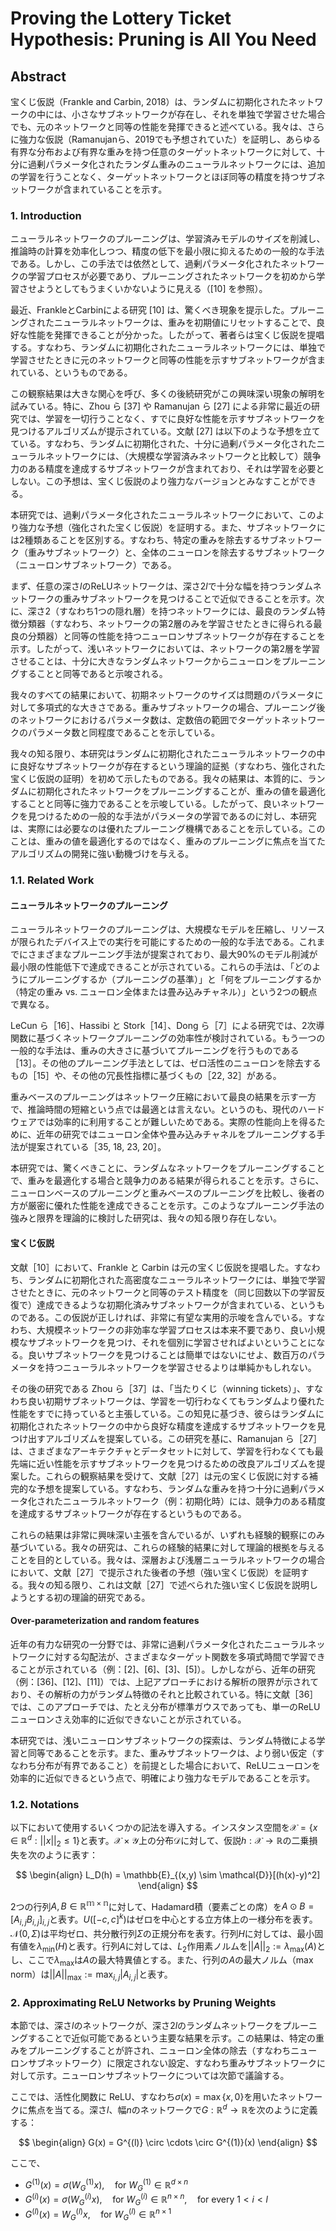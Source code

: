 # Proving the Lottery Ticket Hypothesis: Pruning is All You Need

## Abstract
宝くじ仮説（Frankle and Carbin, 2018）は、ランダムに初期化されたネットワークの中には、小さなサブネットワークが存在し、それを単独で学習させた場合でも、元のネットワークと同等の性能を発揮できると述べている。我々は、さらに強力な仮説（Ramanujanら、2019でも予想されていた）を証明し、あらゆる有界な分布および有界な重みを持つ任意のターゲットネットワークに対して、十分に過剰パラメータ化されたランダム重みのニューラルネットワークには、追加の学習を行うことなく、ターゲットネットワークとほぼ同等の精度を持つサブネットワークが含まれていることを示す。

### 1. Introduction
ニューラルネットワークのプルーニングは、学習済みモデルのサイズを削減し、推論時の計算を効率化しつつ、精度の低下を最小限に抑えるための一般的な手法である。しかし、この手法では依然として、過剰パラメータ化されたネットワークの学習プロセスが必要であり、プルーニングされたネットワークを初めから学習させようとしてもうまくいかないように見える（[10] を参照）。

最近、FrankleとCarbinによる研究 [10] は、驚くべき現象を提示した。プルーニングされたニューラルネットワークは、重みを初期値にリセットすることで、良好な性能を発揮できることが分かった。したがって、著者らは宝くじ仮説を提唱する。すなわち、ランダムに初期化されたニューラルネットワークには、単独で学習させたときに元のネットワークと同等の性能を示すサブネットワークが含まれている、というものである。

この観察結果は大きな関心を呼び、多くの後続研究がこの興味深い現象の解明を試みている。特に、Zhou ら [37] や Ramanujan ら [27] による非常に最近の研究では、学習を一切行うことなく、すでに良好な性能を示すサブネットワークを見つけるアルゴリズムが提示されている。文献 [27] は以下のような予想を立てている。すなわち、ランダムに初期化された、十分に過剰パラメータ化されたニューラルネットワークには、（大規模な学習済みネットワークと比較して）競争力のある精度を達成するサブネットワークが含まれており、それは学習を必要としない。この予想は、宝くじ仮説のより強力なバージョンとみなすことができる。

本研究では、過剰パラメータ化されたニューラルネットワークにおいて、このより強力な予想（強化された宝くじ仮説）を証明する。また、サブネットワークには2種類あることを区別する。すなわち、特定の重みを除去するサブネットワーク（重みサブネットワーク）と、全体のニューロンを除去するサブネットワーク（ニューロンサブネットワーク）である。

まず、任意の深さ$l$のReLUネットワークは、深さ$2l$で十分な幅を持つランダムネットワークの重みサブネットワークを見つけることで近似できることを示す。次に、深さ2（すなわち1つの隠れ層）を持つネットワークには、最良のランダム特徴分類器（すなわち、ネットワークの第2層のみを学習させたときに得られる最良の分類器）と同等の性能を持つニューロンサブネットワークが存在することを示す。したがって、浅いネットワークにおいては、ネットワークの第2層を学習させることは、十分に大きなランダムネットワークからニューロンをプルーニングすることと同等であると示唆される。

我々のすべての結果において、初期ネットワークのサイズは問題のパラメータに対して多項式的な大きさである。重みサブネットワークの場合、プルーニング後のネットワークにおけるパラメータ数は、定数倍の範囲でターゲットネットワークのパラメータ数と同程度であることを示している。

我々の知る限り、本研究はランダムに初期化されたニューラルネットワークの中に良好なサブネットワークが存在するという理論的証拠（すなわち、強化された宝くじ仮説の証明）を初めて示したものである。我々の結果は、本質的に、ランダムに初期化されたネットワークをプルーニングすることが、重みの値を最適化することと同等に強力であることを示唆している。したがって、良いネットワークを見つけるための一般的な手法がパラメータの学習であるのに対し、本研究は、実際には必要なのは優れたプルーニング機構であることを示している。このことは、重みの値を最適化するのではなく、重みのプルーニングに焦点を当てたアルゴリズムの開発に強い動機づけを与える。

### 1.1. Related Work
#### ニューラルネットワークのプルーニング
ニューラルネットワークのプルーニングは、大規模なモデルを圧縮し、リソースが限られたデバイス上での実行を可能にするための一般的な手法である。これまでにさまざまなプルーニング手法が提案されており、最大90%のモデル削減が最小限の性能低下で達成できることが示されている。これらの手法は、「どのようにプルーニングするか（プルーニングの基準）」と「何をプルーニングするか（特定の重み vs. ニューロン全体または畳み込みチャネル）」という2つの観点で異なる。

LeCun ら［16］、Hassibi と Stork［14］、Dong ら［7］による研究では、2次導関数に基づくネットワークプルーニングの効率性が検討されている。もう一つの一般的な手法は、重みの大きさに基づいてプルーニングを行うものである［13］。その他のプルーニング手法としては、ゼロ活性のニューロンを除去するもの［15］や、その他の冗長性指標に基づくもの［22, 32］がある。

重みベースのプルーニングはネットワーク圧縮において最良の結果を示す一方で、推論時間の短縮という点では最適とは言えない。というのも、現代のハードウェアでは効率的に利用することが難しいためである。実際の性能向上を得るために、近年の研究ではニューロン全体や畳み込みチャネルをプルーニングする手法が提案されている［35, 18, 23, 20］。

本研究では、驚くべきことに、ランダムなネットワークをプルーニングすることで、重みを最適化する場合と競争力のある結果が得られることを示す。さらに、ニューロンベースのプルーニングと重みベースのプルーニングを比較し、後者の方が厳密に優れた性能を達成できることを示す。このようなプルーニング手法の強みと限界を理論的に検討した研究は、我々の知る限り存在しない。


#### 宝くじ仮説
文献［10］において、Frankle と Carbin は元の宝くじ仮説を提唱した。すなわち、ランダムに初期化された高密度なニューラルネットワークには、単独で学習させたときに、元のネットワークと同等のテスト精度を（同じ回数以下の学習反復で）達成できるような初期化済みサブネットワークが含まれている、というものである。この仮説が正しければ、非常に有望な実用的示唆を含んでいる。すなわち、大規模ネットワークの非効率な学習プロセスは本来不要であり、良い小規模なサブネットワークを見つけ、それを個別に学習させればよいということになる。良いサブネットワークを見つけることは簡単ではないにせよ、数百万のパラメータを持つニューラルネットワークを学習させるよりは単純かもしれない。

その後の研究である Zhou ら［37］は、「当たりくじ（winning tickets）」、すなわち良い初期サブネットワークは、学習を一切行わなくてもランダムより優れた性能をすでに持っていると主張している。この知見に基づき、彼らはランダムに初期化されたネットワークの中から良好な精度を達成するサブネットワークを見つけ出すアルゴリズムを提案している。この研究を基に、Ramanujan ら［27］は、さまざまなアーキテクチャとデータセットに対して、学習を行わなくても最先端に近い性能を示すサブネットワークを見つけるための改良アルゴリズムを提案した。これらの観察結果を受けて、文献［27］は元の宝くじ仮説に対する補完的な予想を提案している。すなわち、ランダムな重みを持つ十分に過剰パラメータ化されたニューラルネットワーク（例：初期化時）には、競争力のある精度を達成するサブネットワークが存在するというものである。

これらの結果は非常に興味深い主張を含んでいるが、いずれも経験的観察にのみ基づいている。我々の研究は、これらの経験的結果に対して理論的根拠を与えることを目的としている。我々は、深層および浅層ニューラルネットワークの場合において、文献［27］で提示された後者の予想（強い宝くじ仮説）を証明する。我々の知る限り、これは文献［27］で述べられた強い宝くじ仮説を説明しようとする初の理論的研究である。

#### Over-parameterization and random features
近年の有力な研究の一分野では、非常に過剰パラメータ化されたニューラルネットワークに対する勾配法が、さまざまなターゲット関数を多項式時間で学習できることが示されている（例：[2]、[6]、[3]、[5]）。しかしながら、近年の研究（例：[36]、[12]、[11]）では、上記アプローチにおける解析の限界が示されており、その解析の力がランダム特徴のそれと比較されている。特に文献［36］では、このアプローチでは、たとえ分布が標準ガウスであっても、単一のReLUニューロンさえ効率的に近似できないことが示されている。

本研究では、浅いニューロンサブネットワークの探索は、ランダム特徴による学習と同等であることを示す。また、重みサブネットワークは、より弱い仮定（すなわち分布が有界であること）を前提とした場合において、ReLUニューロンを効率的に近似できるという点で、明確により強力なモデルであることを示す。


### 1.2. Notations
以下において使用するいくつかの記法を導入する。インスタンス空間を$\mathcal{X} = \{x \in \mathbb{R}^d : ||x||_2 \leq 1 \}$と表す。$\mathcal{X} \times \mathcal{Y}$上の分布$\mathcal{D}$に対して、仮説$h:\mathcal{X} \rightarrow \mathbb{R}$の二乗損失を次のように表す：

$$
\begin{align}
    L_D(h) = \mathbb{E}_{(x,y) \sim \mathcal{D}}[(h(x)-y)^2]
\end{align}
$$

2つの行列$A, B \in \mathbb{R^{m \times n}}$に対して、Hadamard積（要素ごとの席）を$A \odot B =[A_{i,j}B_{i,j}]_{i,j}$と表す。$U([-c, c]^k)$はゼロを中心とする立方体上の一様分布を表す。$\mathcal{N}(0, \Sigma)$は平均ゼロ、共分散行列$\Sigma$の正規分布を表す。行列$H$に対しては、最小固有値を$\lambda_{\min}(H)$と表す。行列$A$に対しては、$L_2$作用素ノルムを$||A||_2 := \lambda_{\max}(A)$とし、ここで$\lambda_{\max}$は$A$の最大特異値とする。また、行列の$A$の最大ノルム（max norm）は$||A||_{\max} := \max_{i,j}|A_{i,j}|$と表す。


### 2. Approximating ReLU Networks by Pruning Weights

本節では、深さ$l$のネットワークが、深さ$2l$のランダムネットワークをプルーニングすることで近似可能であるという主要な結果を示す。この結果は、特定の重みをプルーニングすることが許され、ニューロン全体の除去（すなわちニューロンサブネットワーク）に限定されない設定、すなわち重みサブネットワークに対して示す。ニューロンサブネットワークについては次節で議論する。

ここでは、活性化関数に ReLU、すなわち$\sigma(x) = \max\{x, 0\}$を用いたネットワークに焦点を当てる。深さ$l$、幅$n$のネットワークで$G:\mathbb{R}^d \rightarrow \mathbb{R}$を次のように定義する：

$$
\begin{align}
    G(x) = G^{(l)} \circ \cdots \circ G^{(1)}(x)
\end{align}
$$

ここで、
- $G^{(1)}(x) = \sigma(W_G^{(1)} x), \quad \text{for } W_G^{(1)} \in \mathbb{R}^{d \times n}$
- $G^{(i)}(x) = \sigma(W_G^{(i)} x), \quad \text{for } W_G^{(i)} \in \mathbb{R}^{n \times n}, \quad \text{for every } 1 < i < l$
- $G^{(l)}(x) = W_G^{(l)} x, \quad \text{for } W_G^{(l)} \in \mathbb{R}^{n \times 1}$
